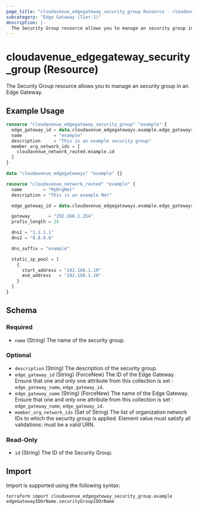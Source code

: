 ```yaml
---
page_title: "cloudavenue_edgegateway_security_group Resource - cloudavenue"
subcategory: "Edge Gateway (Tier-1)"
description: |-
  The Security Group resource allows you to manage an security group in an Edge Gateway.
---
```


# cloudavenue_edgegateway_security_group (Resource)

The Security Group resource allows you to manage an security group in an Edge Gateway.

## Example Usage

```terraform
resource "cloudavenue_edgegateway_security_group" "example" {
  edge_gateway_id = data.cloudavenue_edgegateways.example.edge_gateways[0].id
  name            = "example"
  description     = "This is an example security group"
  member_org_network_ids = [
    cloudavenue_network_routed.example.id
  ]
}

data "cloudavenue_edgegateways" "example" {}

resource "cloudavenue_network_routed" "example" {
  name        = "MyOrgNet"
  description = "This is an example Net"

  edge_gateway_id = data.cloudavenue_edgegateways.example.edge_gateways[0].id

  gateway       = "192.168.1.254"
  prefix_length = 24

  dns1 = "1.1.1.1"
  dns2 = "8.8.8.8"

  dns_suffix = "example"

  static_ip_pool = [
    {
      start_address = "192.168.1.10"
      end_address   = "192.168.1.20"
    }
  ]
}
```

<!-- schema generated by tfplugindocs -->
## Schema

### Required

- `name` (String) The name of the security group.

### Optional

- `description` (String) The description of the security group.
- `edge_gateway_id` (String) (ForceNew) The ID of the Edge Gateway. Ensure that one and only one attribute from this collection is set : `edge_gateway_name`, `edge_gateway_id`.
- `edge_gateway_name` (String) (ForceNew) The name of the Edge Gateway. Ensure that one and only one attribute from this collection is set : `edge_gateway_name`, `edge_gateway_id`.
- `member_org_network_ids` (Set of String) The list of organization network IDs to which the security group is applied. Element value must satisfy all validations: must be a valid URN.

### Read-Only

- `id` (String) The ID of the Security Group.

## Import

Import is supported using the following syntax:
```shell
terraform import cloudavenue_edgegateway_security_group.example edgeGatewayIDOrName.securityGroupIDOrName
```
